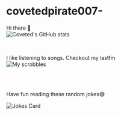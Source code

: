 # covetedpirate007-
Hi there 👋
<br />
![Coveted's GitHub stats](https://github-readme-stats.vercel.app/api?username=covetedpirate007&show_icons=true&theme=radical)

<br />

I like listening to songs. Checkout my lastfm <br />
![My scrobbles](https://lastfm-recently-played.vercel.app/api?user=ways_unknown&count=3)

<br />
<br />


Have fun reading these random jokes😅
<!-- Markdown -->
![Jokes Card](https://readme-jokes.vercel.app/api)

